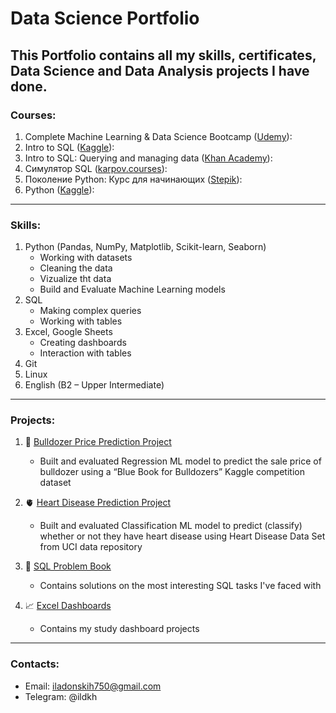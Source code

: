 # Data Science Portfolio

This Portfolio contains all my skills, certificates, Data Science and Data Analysis projects I have done.
---
### Courses:
1)	Complete Machine Learning & Data Science Bootcamp ([Udemy](https://www.udemy.com/course/complete-machine-learning-and-data-science-zero-to-mastery/)): 
2)	Intro to SQL ([Kaggle]()): 
3)	Intro to SQL: Querying and managing data ([Khan Academy](https://www.khanacademy.org/computing/computer-programming/sql)): 
4)	Симулятор SQL ([karpov.courses](https://karpov.courses/simulator-sql)): 
5)	Поколение Python: Курс для начинающих ([Stepik](https://stepik.org/cert/1500832)): 
6)	Python ([Kaggle](https://www.kaggle.com/learn/certification/ilyadonskih/python)): 
---
### Skills: 
1)	Python (Pandas, NumPy, Matplotlib, Scikit-learn, Seaborn)
    * Working with datasets
    * Cleaning the data
    * Vizualize tht data
    * Build and Evaluate Machine Learning models
2)	SQL
    * Making complex queries
    * Working with tables
3)	Excel, Google Sheets
    * Creating dashboards
    * Interaction with tables 
4)	Git
5)  Linux
6)	English (B2 – Upper Intermediate)
---
### Projects:
1)	:tractor: [Bulldozer Price Prediction Project](https://github.com/gituserjezz/portfolio/blob/main/bulldozer-price-regression.ipynb)
      * Built and evaluated Regression ML model to predict the sale price of bulldozer using a “Blue Book for Bulldozers” Kaggle competition dataset
2)	:anatomical_heart: [Heart Disease Prediction Project](https://github.com/gituserjezz/portfolio/blob/main/full-hd-classification.ipynb)
      * Built and evaluated Classification ML model to predict (classify) whether or not they have heart disease using Heart Disease Data Set from UCI data repository

3)	:book: [SQL Problem Book](https://github.com/gituserjezz/sql_problem_book/blob/main/README.md)
      * Contains solutions on the most interesting SQL tasks I've faced with 
4)	:chart_with_upwards_trend: [Excel Dashboards](https://github.com/gituserjezz/dashboards)
      * Contains my study dashboard projects
---
### Contacts:
* Email: iladonskih750@gmail.com
* Telegram: @ildkh

